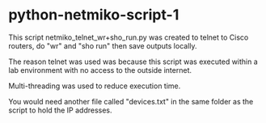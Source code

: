 # python-netmiko-script-1
This script netmiko_telnet_wr+sho_run.py was created to telnet to Cisco routers, do "wr" and "sho run" then save outputs locally.

The reason telnet was used was because this script was executed within a lab environment with no access to the outside internet.

Multi-threading was used to reduce execution time.

You would need another file called "devices.txt" in the same folder as the script to hold the IP addresses.
